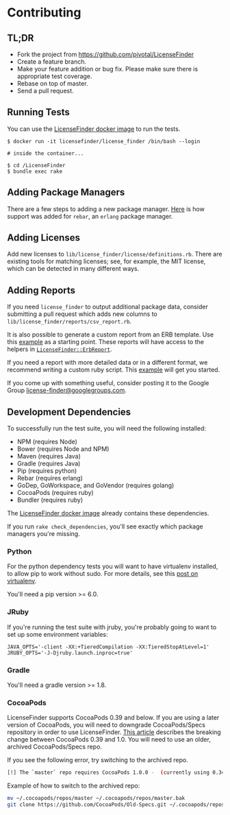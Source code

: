 # Contributing

## TL;DR

* Fork the project from https://github.com/pivotal/LicenseFinder
* Create a feature branch.
* Make your feature addition or bug fix. Please make sure there is appropriate test coverage.
* Rebase on top of master.
* Send a pull request.

## Running Tests

You can use the [LicenseFinder docker image](https://hub.docker.com/r/licensefinder/license_finder/) to run the tests.

```
$ docker run -it licensefinder/license_finder /bin/bash --login

# inside the container...

$ cd /LicenseFinder
$ bundle exec rake
```

## Adding Package Managers

There are a few steps to adding a new package manager.
[Here](https://github.com/pivotal/LicenseFinder/compare/v2.0.0...v2.0.1) is how
support was added for `rebar`, an `erlang` package manager.


## Adding Licenses

Add new licenses to `lib/license_finder/license/definitions.rb`.  There are
existing tools for matching licenses; see, for example, the MIT license, which
can be detected in many different ways.


## Adding Reports

If you need `license_finder` to output additional package data, consider
submitting a pull request which adds new columns to
`lib/license_finder/reports/csv_report.rb`.

It is also possible to generate a custom report from an ERB template.  Use this
[example](https://gist.github.com/mainej/b190d2f138c2b9e2e20a) as a starting
point.  These reports will have access to the helpers in
[`LicenseFinder::ErbReport`](https://github.com/pivotal/LicenseFinder/blob/master/lib/license_finder/reports/erb_report.rb).

If you need a report with more detailed data or in a different format, we
recommend writing a custom ruby script.  This
[example](https://gist.github.com/mainej/48ac616844505d50f510) will get you
started.

If you come up with something useful, consider posting it to the Google Group
[license-finder@googlegroups.com](license-finder@googlegroups.com).


## Development Dependencies

To successfully run the test suite, you will need the following installed:
- NPM (requires Node)
- Bower (requires Node and NPM)
- Maven (requires Java)
- Gradle (requires Java)
- Pip (requires python)
- Rebar (requires erlang)
- GoDep, GoWorkspace, and GoVendor (requires golang)
- CocoaPods (requires ruby)
- Bundler (requires ruby)

The [LicenseFinder docker image](https://hub.docker.com/r/licensefinder/license_finder/) already contains these dependencies.

If you run `rake check_dependencies`, you'll see exactly which package managers you're missing.

### Python

For the python dependency tests you will want to have virtualenv
installed, to allow pip to work without sudo. For more details, see
this [post on virtualenv][].

  [post on virtualenv]: http://hackercodex.com/guide/python-development-environment-on-mac-osx/#virtualenv

You'll need a pip version >= 6.0.

### JRuby

If you're running the test suite with jruby, you're probably going to
want to set up some environment variables:

```
JAVA_OPTS='-client -XX:+TieredCompilation -XX:TieredStopAtLevel=1' JRUBY_OPTS='-J-Djruby.launch.inproc=true'
```

### Gradle

You'll need a gradle version >= 1.8.

### CocoaPods
LicenseFinder supports CocoaPods 0.39 and below. If you are using a later version of CocoaPods, you will need to downgrade CocoaPods/Specs repository in order to use LicenseFinder. [This article](http://blog.cocoapods.org/Sharding/) describes the breaking change between CocoaPods 0.39 and 1.0. You will need to use an older, archived CocoaPods/Specs repo. 

If you see the following error, try switching to the archived repo. 

```bash
[!] The `master` repo requires CocoaPods 1.0.0 -  (currently using 0.34.0)
 ```

Example of how to switch to the archived repo: 

```bash 
mv ~/.cocoapods/repos/master ~/.cocoapods/repos/master.bak
git clone https://github.com/CocoaPods/Old-Specs.git ~/.cocoapods/repos/master
```
